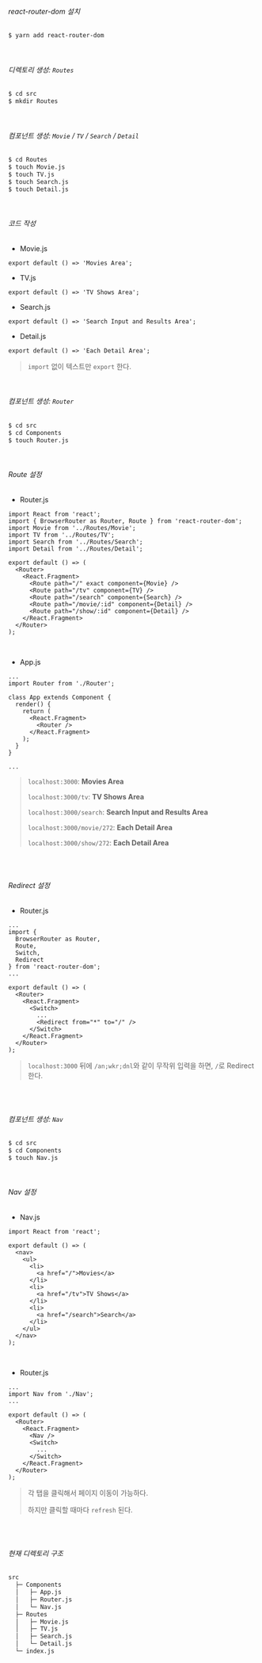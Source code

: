 ###### react-router-dom 설치

```bash
$ yarn add react-router-dom
```

<br>

###### 디렉토리 생성: `Routes`

```bash
$ cd src
$ mkdir Routes
```

<br>

###### 컴포넌트 생성: `Movie` / `TV` / `Search` / `Detail`

```bash
$ cd Routes
$ touch Movie.js
$ touch TV.js
$ touch Search.js
$ touch Detail.js
```

<br>

###### 코드 작성

- Movie.js

```react
export default () => 'Movies Area';
```

- TV.js

```react
export default () => 'TV Shows Area';
```

- Search.js

```react
export default () => 'Search Input and Results Area';
```

- Detail.js

```react
export default () => 'Each Detail Area';
```

> `import` 없이 텍스트만 `export` 한다.

<br>

###### 컴포넌트 생성: `Router`

```bash
$ cd src
$ cd Components
$ touch Router.js
```

<br>

###### Route 설정

- Router.js

```react
import React from 'react';
import { BrowserRouter as Router, Route } from 'react-router-dom';
import Movie from '../Routes/Movie';
import TV from '../Routes/TV';
import Search from '../Routes/Search';
import Detail from '../Routes/Detail';

export default () => (
  <Router>
    <React.Fragment>
      <Route path="/" exact component={Movie} />
      <Route path="/tv" component={TV} />
      <Route path="/search" component={Search} />
      <Route path="/movie/:id" component={Detail} />
      <Route path="/show/:id" component={Detail} />
    </React.Fragment>
  </Router>
);

```

<br>

- App.js

```react
...
import Router from './Router';

class App extends Component {
  render() {
    return (
      <React.Fragment>
        <Router />
      </React.Fragment>
    );
  }
}

...
```

> `localhost:3000`: __Movies Area__
>
> `localhost:3000/tv`: __TV Shows Area__
>
> `localhost:3000/search`: __Search Input and Results Area__
>
> `localhost:3000/movie/272`: __Each Detail Area__
>
> `localhost:3000/show/272`: __Each Detail Area__

<br>

<br>

###### Redirect 설정

- Router.js

```react
...
import {
  BrowserRouter as Router,
  Route,
  Switch,
  Redirect
} from 'react-router-dom';
...

export default () => (
  <Router>
    <React.Fragment>
      <Switch>
        ...
        <Redirect from="*" to="/" />
      </Switch>
    </React.Fragment>
  </Router>
);
```

> `localhost:3000` 뒤에 `/an;wkr;dnl`와 같이 무작위 입력을 하면, `/`로 Redirect 한다.

<br>

<br>

###### 컴포넌트 생성: `Nav`

```bash
$ cd src
$ cd Components
$ touch Nav.js
```

<br>

###### Nav 설정

- Nav.js

```react
import React from 'react';

export default () => (
  <nav>
    <ul>
      <li>
        <a href="/">Movies</a>
      </li>
      <li>
        <a href="/tv">TV Shows</a>
      </li>
      <li>
        <a href="/search">Search</a>
      </li>
    </ul>
  </nav>
);

```

<br>

- Router.js

```react
...
import Nav from './Nav';
...

export default () => (
  <Router>
    <React.Fragment>
      <Nav />
      <Switch>
        ...
      </Switch>
    </React.Fragment>
  </Router>
);
```

> 각 탭을 클릭해서 페이지 이동이 가능하다.
>
> 하지만 클릭할 때마다 `refresh` 된다.

<br>

<br>

###### 현재 디렉토리 구조

```bash
src
  ├─ Components
  │   ├─ App.js
  │   ├─ Router.js
  │   └─ Nav.js
  ├─ Routes
  │   ├─ Movie.js
  │   ├─ TV.js
  │   ├─ Search.js
  │   └─ Detail.js
  └─ index.js
```

<br>

<br>